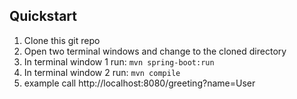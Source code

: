 ## Quickstart

1. Clone this git repo
2. Open two terminal windows and change to the cloned directory
3. In terminal window 1 run: `mvn spring-boot:run`
4. In terminal window 2 run: `mvn compile`
5. example call http://localhost:8080/greeting?name=User